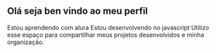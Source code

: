 ## Olá seja ben vindo ao meu perfil
Estou aprendendo com alura
Estou desenvolvendo no javascript
Utilizo esse espaço para compartilhar meus projetos desenvolvidos e minha organização.
